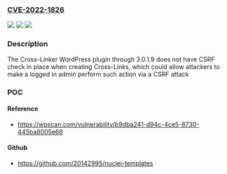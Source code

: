 ### [CVE-2022-1826](https://cve.mitre.org/cgi-bin/cvename.cgi?name=CVE-2022-1826)
![](https://img.shields.io/static/v1?label=Product&message=Cross-Linker&color=blue)
![](https://img.shields.io/static/v1?label=Version&message=3.0.1.9%3C%3D%203.0.1.9%20&color=brighgreen)
![](https://img.shields.io/static/v1?label=Vulnerability&message=CWE-352%20Cross-Site%20Request%20Forgery%20(CSRF)&color=brighgreen)

### Description

The Cross-Linker WordPress plugin through 3.0.1.9 does not have CSRF check in place when creating Cross-Links, which could allow attackers to make a logged in admin perform such action via a CSRF attack

### POC

#### Reference
- https://wpscan.com/vulnerability/b9dba241-d94c-4ce5-8730-445ba8005e66

#### Github
- https://github.com/20142995/nuclei-templates

